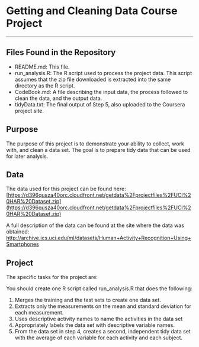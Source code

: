 # Getting and Cleaning Data Course Project #

----------


## Files Found in the Repository ##

- README.md: This file.
- run_analysis.R: The R script used to process the project data.  This script assumes that the zip file downloaded is extracted into the same directory as the R script.
- CodeBook.md: A file describing the input data, the process followed to clean the data, and the output data.
- tidyData.txt: The final output of Step 5, also uploaded to the Coursera project site.


## Purpose ##

The purpose of this project is to demonstrate your ability to collect, work with, and clean a data set. The goal is to prepare tidy data that can be used for later analysis.

## Data ##

The data used for this project can be found here: [https://d396qusza40orc.cloudfront.net/getdata%2Fprojectfiles%2FUCI%20HAR%20Dataset.zip](https://d396qusza40orc.cloudfront.net/getdata%2Fprojectfiles%2FUCI%20HAR%20Dataset.zip)

A full description of the data can be found at the site where the data was obtained:
[http://archive.ics.uci.edu/ml/datasets/Human+Activity+Recognition+Using+Smartphones ](http://archive.ics.uci.edu/ml/datasets/Human+Activity+Recognition+Using+Smartphones )

## Project ##
The specific tasks for the project are:

You should create one R script called run_analysis.R that does the following:
 
1. Merges the training and the test sets to create one data set.
2. Extracts only the measurements on the mean and standard deviation for each measurement. 
3. Uses descriptive activity names to name the activities in the data set
4. Appropriately labels the data set with descriptive variable names. 
5. From the data set in step 4, creates a second, independent tidy data set with the average of each variable for each activity and each subject.

